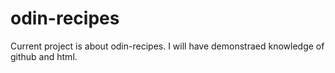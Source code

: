 # odin-recipes
Current project is about odin-recipes. I will have demonstraed knowledge of github and html.